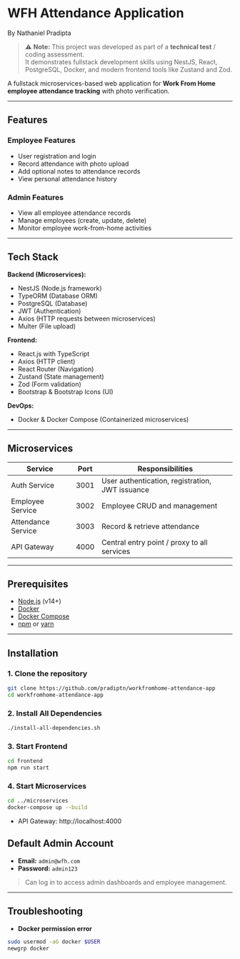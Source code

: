 # WFH Attendance Application
By Nathaniel Pradipta
> ⚠️ **Note:** This project was developed as part of a **technical test** / coding assessment.  
> It demonstrates fullstack development skills using NestJS, React, PostgreSQL, Docker, and modern frontend tools like Zustand and Zod.


A fullstack microservices-based web application for **Work From Home employee attendance tracking** with photo verification.

---

## Features

### Employee Features
- User registration and login
- Record attendance with photo upload
- Add optional notes to attendance records
- View personal attendance history

### Admin Features
- View all employee attendance records
- Manage employees (create, update, delete)
- Monitor employee work-from-home activities
---


## Tech Stack

**Backend (Microservices):**
- NestJS (Node.js framework)
- TypeORM (Database ORM)
- PostgreSQL (Database)
- JWT (Authentication)
- Axios (HTTP requests between microservices)
- Multer (File upload)

**Frontend:**
- React.js with TypeScript
- Axios (HTTP client)
- React Router (Navigation)
- Zustand (State management)
- Zod (Form validation)
- Bootstrap & Bootstrap Icons (UI)

**DevOps:**
- Docker & Docker Compose (Containerized microservices)

---

## Microservices

| Service           | Port | Responsibilities                                  |
|------------------|------|--------------------------------------------------|
| Auth Service      | 3001 | User authentication, registration, JWT issuance |
| Employee Service  | 3002 | Employee CRUD and management                     |
| Attendance Service| 3003 | Record & retrieve attendance                     |
| API Gateway       | 4000 | Central entry point / proxy to all services     |

---

## Prerequisites

- [Node.js](https://nodejs.org/) (v14+)
- [Docker](https://www.docker.com/get-started)
- [Docker Compose](https://docs.docker.com/compose/install/)
- [npm](https://www.npmjs.com/) or [yarn](https://yarnpkg.com/)

---

## Installation

### 1. Clone the repository
```bash
git clone https://github.com/pradiptn/workfromhome-attendance-app
cd workfromhome-attendance-app
```

### 2. Install All Dependencies
```bash
./install-all-dependencies.sh
```

### 3. Start Frontend
```bash
cd frontend
npm run start
```
### 4. Start Microservices
```bash
cd ../microservices
docker-compose up --build
```
- API Gateway: http://localhost:4000

## Default Admin Account

- **Email:** `admin@wfh.com`
- **Password:** `admin123`  

> Can log in to access admin dashboards and employee management.

---

## Troubleshooting

- **Docker permission error**
```bash
sudo usermod -aG docker $USER
newgrp docker
```
